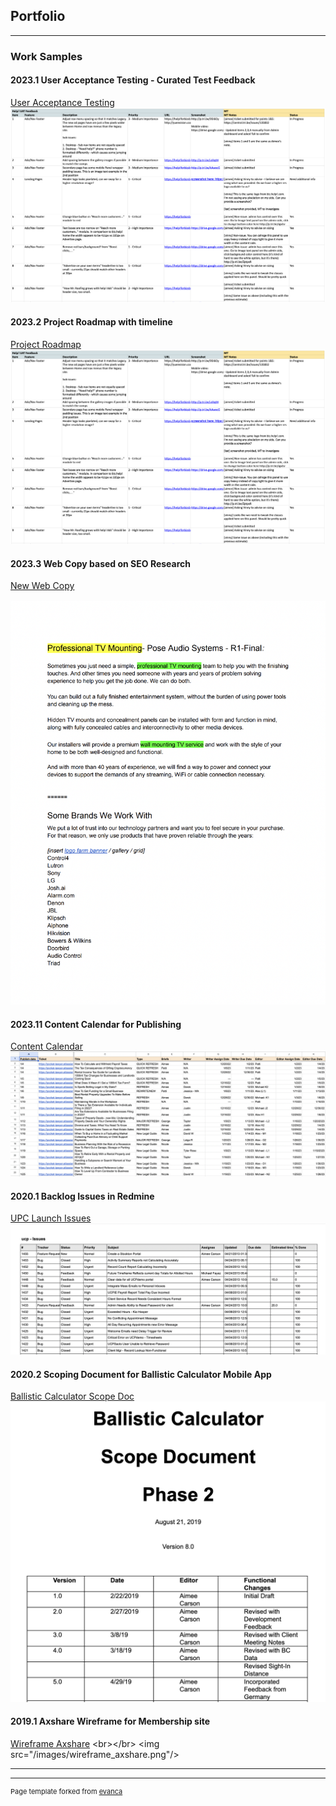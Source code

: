 ## Portfolio

---

### Work Samples

#### 2023.1 User Acceptance Testing - Curated Test Feedback
[User Acceptance Testing](/images/Help!%20UAT.xlsx%20-%20Google%20Sheets.pdf)
<img src="/images/UAT-feedback.png"/>

#### 2023.2 Project Roadmap with timeline 
[Project Roadmap](/images/Help!%20UAT.xlsx%20-%20Google%20Sheets.pdf)
<img src="/images/UAT-feedback.png"/>

#### 2023.3 Web Copy based on SEO Research 

[New Web Copy](/pdf/Sample%20writing_Content_%20TVmount__R1-Final.docx.pdf)

<img src="/images/pose-web-copy.png"/>


#### 2023.11 Content Calendar for Publishing

[Content Calendar](/images/2023%20Content%20Dev%20Tracking_calendar%5Bsample%5D.xlsx%20-%20Google%20Sheets.pdf
)
<img src="/images/content_calendar.png"/>

#### 2020.1 Backlog Issues in Redmine
[UPC Launch Issues](/pdf/Redmine_Issues.pdf)
<img src="/images/redmine-issues.png"/>


#### 2020.2 Scoping Document for Ballistic Calculator Mobile App
[Ballistic Calculator Scope Doc](/pdf/Phase2_Reqs_BallisticCalculator_WebApp_FinalReview8.pdf)
<img src="/images/z-scope-doc.png"/>


#### 2019.1 Axshare Wireframe for Membership site
[Wireframe Axshare]([http://example.com/](https://i9a8ec.axshare.com/#p=home))
<br></br>
<img src="/images/wireframe_axshare.png"/>


<!--

### Archive

- [Project 2014 Axshare Wireframe](/images/wireframe_axshare.png
)
- [Project 2 Title](http://example.com/)
- [Project 3 Title](http://example.com/)
- [Project 4 Title](http://example.com/)
- [Project 5 Title](http://example.com/)
-->
---




---
<p style="font-size:11px">Page template forked from <a href="https://github.com/evanca/quick-portfolio">evanca</a></p>
<!-- Remove above link if you don't want to attibute -->
